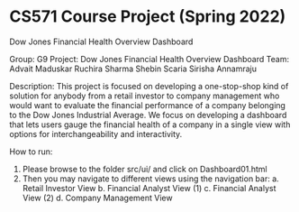 # CS571 Course Project (Spring 2022)
Dow Jones Financial Health Overview Dashboard

Group: G9
Project: Dow Jones Financial Health Overview Dashboard
Team: 
Advait Maduskar
Ruchira Sharma
Shebin Scaria
Sirisha Annamraju


Description: This project is focused on developing a one-stop-shop kind of solution for anybody from a retail investor to company management who would want to evaluate the financial performance of a company belonging to the Dow Jones Industrial Average.
We focus on developing a dashboard that lets users gauge the financial health of a company in a single view with options for interchangeability and interactivity.

How to run:
1. Please browse to the folder src/ui/ and click on Dashboard01.html
2. Then you may navigate to different views using the navigation bar:
    a. Retail Investor View
    b. Financial Analyst View (1)
    c. Financial Analyst View (2)
    d. Company Management View



